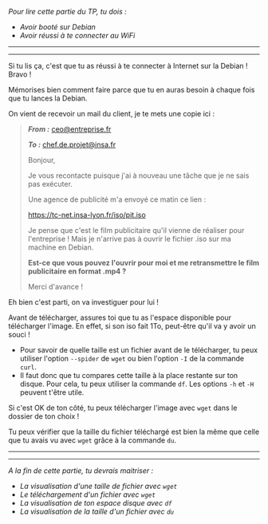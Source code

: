 _Pour lire cette partie du TP, tu dois :_

- _Avoir booté sur Debian_
- _Avoir réussi à te connecter au WiFi_

---

---

Si tu lis ça, c'est que tu as réussi à te connecter à Internet sur la Debian ! Bravo !

Mémorises bien comment faire parce que tu en auras besoin à chaque fois que tu lances la Debian.

On vient de recevoir un mail du client, je te mets une copie ici :

> **_From :_** [ceo@entreprise.fr](mailto:ceo@entreprise.fr)
>
> **_To :_** [chef.de.projet@insa.fr](mailto:chef.de.projet@insa.fr)
>
> Bonjour,
>
> Je vous recontacte puisque j'ai à nouveau une tâche que je ne sais pas exécuter.
>
> Une agence de publicité m'a envoyé ce matin ce lien :
>
> https://tc-net.insa-lyon.fr/iso/pit.iso
>
> Je pense que c'est le film publicitaire qu'il vienne de réaliser pour l'entreprise !
> Mais je n'arrive pas à ouvrir le fichier .iso sur ma machine en Debian.
>
> **Est-ce que vous pouvez l'ouvrir pour moi et me retransmettre le film publicitaire en format .mp4 ?**
>
> Merci d'avance !

Eh bien c'est parti, on va investiguer pour lui !

Avant de télécharger, assures toi que tu as l'espace disponible pour télécharger l'image. En effet, si son iso fait 1To, peut-être qu'il va y avoir un souci !

- Pour savoir de quelle taille est un fichier avant de le télécharger, tu peux utiliser l'option `--spider` de `wget` ou bien l'option `-I` de la commande `curl`.
- Il faut donc que tu compares cette taille à la place restante sur ton disque. Pour cela, tu peux utiliser la commande `df`. Les options `-h` et `-H` peuvent t'être utile.

Si c'est OK de ton côté, tu peux télécharger l'image avec `wget` dans le dossier de ton choix !

Tu peux vérifier que la taille du fichier téléchargé est bien la même que celle que tu avais vu avec `wget` grâce à la commande `du`.

---

---

_A la fin de cette partie, tu devrais maitriser :_

- _La visualisation d'une taille de fichier avec `wget`_
- _Le téléchargement d'un fichier avec `wget`_
- _La visualisation de ton espace disque avec `df`_
- _La visualisation de la taille d'un fichier avec `du`_
